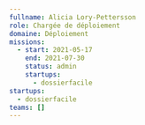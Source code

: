 ```yaml
---
fullname: Alicia Lory-Pettersson
role: Chargée de déploiement
domaine: Déploiement
missions:
  - start: 2021-05-17
    end: 2021-07-30
    status: admin
    startups:
      - dossierfacile
startups:
  - dossierfacile
teams: []
---
```

